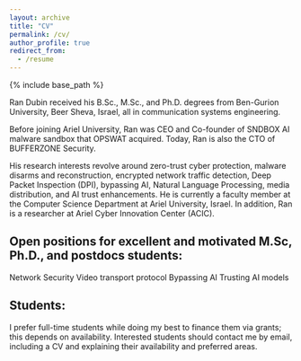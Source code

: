 ```yaml
---
layout: archive
title: "CV"
permalink: /cv/
author_profile: true
redirect_from:
  - /resume
---
```


{% include base_path %}

Ran Dubin received his B.Sc., M.Sc., and Ph.D. degrees from Ben-Gurion University, Beer Sheva, Israel, all in communication systems engineering. 

Before joining Ariel University, Ran was CEO and Co-founder of SNDBOX AI malware sandbox that OPSWAT acquired. Today, Ran is also the CTO of BUFFERZONE Security.

His research interests revolve around zero-trust cyber protection, malware disarms and reconstruction, encrypted network traffic detection, Deep Packet Inspection (DPI), bypassing AI, Natural Language Processing, media distribution, and AI trust enhancements. He is currently a faculty member at the Computer Science Department at Ariel University, Israel. In addition, Ran is a researcher at Ariel Cyber Innovation Center (ACIC).

Open positions for excellent and motivated M.Sc, Ph.D., and postdocs students:
------------------------------------------------------------------------------

Network Security
Video transport protocol
Bypassing AI
Trusting AI models
 

Students:
---------

I prefer full-time students while doing my best to finance them via grants; this depends on availability. Interested students should contact me by email, including a CV and explaining their availability and preferred areas. 
